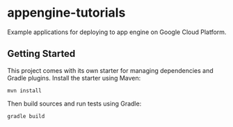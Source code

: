 # appengine-tutorials
Example applications for deploying to app engine on Google Cloud Platform.

## Getting Started

This project comes with its own starter for managing dependencies and Gradle plugins. Install the starter using Maven:

```
mvn install
```

Then build sources and run tests using Gradle:

```
gradle build
```
